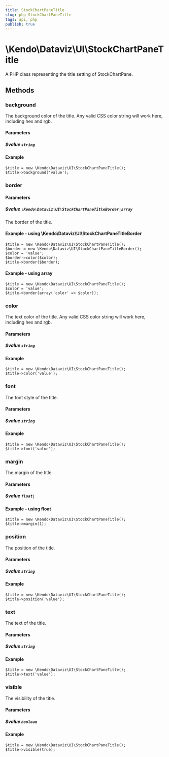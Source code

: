 ```yaml
---
title: StockChartPaneTitle
slug: php-StockChartPaneTitle
tags: api, php
publish: true
---
```


# \Kendo\Dataviz\UI\StockChartPaneTitle

A PHP class representing the title setting of StockChartPane.


## Methods

### background
The background color of the title. Any valid CSS color string will work here, including
hex and rgb.
#### Parameters

##### $value `string`



#### Example 
    $title = new \Kendo\Dataviz\UI\StockChartPaneTitle();
    $title->background('value');

### border

#### Parameters

##### $value `\Kendo\Dataviz\UI\StockChartPaneTitleBorder|array`

The border of the title.


#### Example - using \Kendo\Dataviz\UI\StockChartPaneTitleBorder

    $title = new \Kendo\Dataviz\UI\StockChartPaneTitle();
    $border = new \Kendo\Dataviz\UI\StockChartPaneTitleBorder();
    $color = 'value';
    $border->color($color);
    $title->border($border);

#### Example - using array

    $title = new \Kendo\Dataviz\UI\StockChartPaneTitle();
    $color = 'value';
    $title->border(array('color' => $color));

### color
The text color of the title. Any valid CSS color string will work here, including hex and rgb.
#### Parameters

##### $value `string`



#### Example 
    $title = new \Kendo\Dataviz\UI\StockChartPaneTitle();
    $title->color('value');

### font
The font style of the title.
#### Parameters

##### $value `string`



#### Example 
    $title = new \Kendo\Dataviz\UI\StockChartPaneTitle();
    $title->font('value');

### margin
The margin of the title.
#### Parameters

##### $value `float|`



#### Example  - using float
    $title = new \Kendo\Dataviz\UI\StockChartPaneTitle();
    $title->margin(1);

### position
The position of the title.
#### Parameters

##### $value `string`



#### Example 
    $title = new \Kendo\Dataviz\UI\StockChartPaneTitle();
    $title->position('value');

### text
The text of the title.
#### Parameters

##### $value `string`



#### Example 
    $title = new \Kendo\Dataviz\UI\StockChartPaneTitle();
    $title->text('value');

### visible
The visibility of the title.
#### Parameters

##### $value `boolean`



#### Example 
    $title = new \Kendo\Dataviz\UI\StockChartPaneTitle();
    $title->visible(true);

